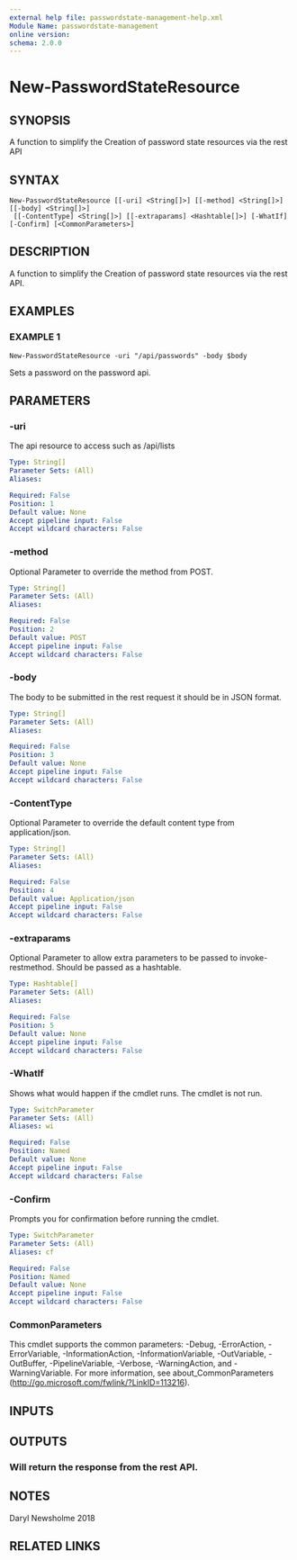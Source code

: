 ```yaml
---
external help file: passwordstate-management-help.xml
Module Name: passwordstate-management
online version:
schema: 2.0.0
---
```


# New-PasswordStateResource

## SYNOPSIS
A function to simplify the Creation of password state resources via the rest API

## SYNTAX

```
New-PasswordStateResource [[-uri] <String[]>] [[-method] <String[]>] [[-body] <String[]>]
 [[-ContentType] <String[]>] [[-extraparams] <Hashtable[]>] [-WhatIf] [-Confirm] [<CommonParameters>]
```

## DESCRIPTION
A function to simplify the Creation of password state resources via the rest API.

## EXAMPLES

### EXAMPLE 1
```
New-PasswordStateResource -uri "/api/passwords" -body $body
```

Sets a password on the password api.

## PARAMETERS

### -uri
The api resource to access such as /api/lists

```yaml
Type: String[]
Parameter Sets: (All)
Aliases:

Required: False
Position: 1
Default value: None
Accept pipeline input: False
Accept wildcard characters: False
```

### -method
Optional Parameter to override the method from POST.

```yaml
Type: String[]
Parameter Sets: (All)
Aliases:

Required: False
Position: 2
Default value: POST
Accept pipeline input: False
Accept wildcard characters: False
```

### -body
The body to be submitted in the rest request it should be in JSON format.

```yaml
Type: String[]
Parameter Sets: (All)
Aliases:

Required: False
Position: 3
Default value: None
Accept pipeline input: False
Accept wildcard characters: False
```

### -ContentType
Optional Parameter to override the default content type from application/json.

```yaml
Type: String[]
Parameter Sets: (All)
Aliases:

Required: False
Position: 4
Default value: Application/json
Accept pipeline input: False
Accept wildcard characters: False
```

### -extraparams
Optional Parameter to allow extra parameters to be passed to invoke-restmethod.
Should be passed as a hashtable.

```yaml
Type: Hashtable[]
Parameter Sets: (All)
Aliases:

Required: False
Position: 5
Default value: None
Accept pipeline input: False
Accept wildcard characters: False
```

### -WhatIf
Shows what would happen if the cmdlet runs. The cmdlet is not run.

```yaml
Type: SwitchParameter
Parameter Sets: (All)
Aliases: wi

Required: False
Position: Named
Default value: None
Accept pipeline input: False
Accept wildcard characters: False
```

### -Confirm
Prompts you for confirmation before running the cmdlet.

```yaml
Type: SwitchParameter
Parameter Sets: (All)
Aliases: cf

Required: False
Position: Named
Default value: None
Accept pipeline input: False
Accept wildcard characters: False
```

### CommonParameters
This cmdlet supports the common parameters: -Debug, -ErrorAction, -ErrorVariable, -InformationAction, -InformationVariable, -OutVariable, -OutBuffer, -PipelineVariable, -Verbose, -WarningAction, and -WarningVariable. For more information, see about_CommonParameters (http://go.microsoft.com/fwlink/?LinkID=113216).

## INPUTS

## OUTPUTS

### Will return the response from the rest API.

## NOTES
Daryl Newsholme 2018

## RELATED LINKS
